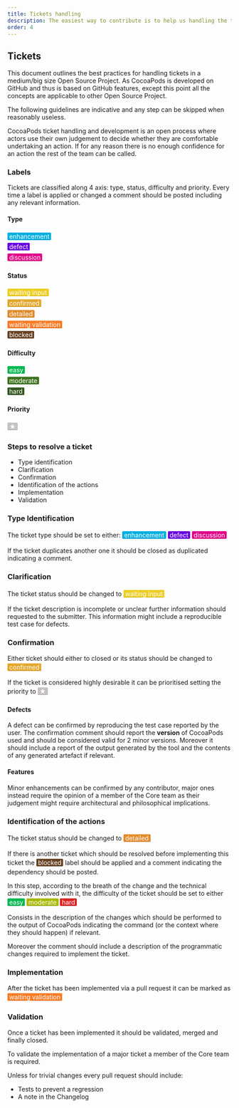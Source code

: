 ```yaml
---
title: Tickets handling
description: The easiest way to contribute is to help us handling the tickets.
order: 4
---
```


## Tickets

This document outlines the best practices for handling tickets in a medium/big
size Open Source Project. As CocoaPods is developed on GitHub and thus is based
on GitHub features, except this point all the concepts are applicable to other
Open Source Project.

The following guidelines are indicative and any step can be skipped when
reasonably useless.

CocoaPods ticket handling and development is an open process where actors use
their own judgement to decide whether they are comfortable undertaking an
action. If for any reason there is no enough confidence for an action the rest
of the team can be called.

### Labels

Tickets are classified along 4 axis: type, status, difficulty and priority. Every time a label is applied or changed a comment should be posted including any relevant information.

<div class="row">
  <div class="col-md-3 col-lg-3 col-sm-6">
    <h4>Type</h4>
    <ul style="padding:0">
      <li style="list-style-type:none"><span style="background-color:#02AFE1;color:#FFF;padding:0px 4px;line-height:1.7em;border-radius:2px;box-shadow: inset 0 -1px 0 rgba(0,0,0,0.12);">enhancement</span></li>
      <li style="list-style-type:none"><span style="background-color:#6902E1;color:#FFF;padding:0px 4px;line-height:1.7em;border-radius:2px;box-shadow: inset 0 -1px 0 rgba(0,0,0,0.12);">defect</span></li>
      <li style="list-style-type:none"><span style="background-color:#E10288;color:#FFF;padding:0px 4px;line-height:1.7em;border-radius:2px;box-shadow: inset 0 -1px 0 rgba(0,0,0,0.12);">discussion</span></li>
    </ul>

  </div>

  <div class="col-md-3 col-lg-3 col-sm-6">
    <h4>Status</h4>
    <ul style="padding:0">
      <li style="list-style-type:none"><span style="background-color:#EDCE24;color:#FFF;padding:0px 4px;line-height:1.7em;border-radius:2px;box-shadow: inset 0 -1px 0 rgba(0,0,0,0.12);">waiting&nbsp;input</span></li>
      <li style="list-style-type:none"><span style="background-color:#E2A72C;color:#FFF;padding:0px 4px;line-height:1.7em;border-radius:2px;box-shadow: inset 0 -1px 0 rgba(0,0,0,0.12);">confirmed</span></li>
      <li style="list-style-type:none"><span style="background-color:#E28C2C;color:#FFF;padding:0px 4px;line-height:1.7em;border-radius:2px;box-shadow: inset 0 -1px 0 rgba(0,0,0,0.12);">detailed</span></li>
      <li style="list-style-type:none"><span style="background-color:#F97D27;color:#FFF;padding:0px 4px;line-height:1.7em;border-radius:2px;box-shadow: inset 0 -1px 0 rgba(0,0,0,0.12);">waiting&nbsp;validation</span></li>
      <li style="list-style-type:none"><span style="background-color:#684324;color:#FFF;padding:0px 4px;line-height:1.7em;border-radius:2px;box-shadow: inset 0 -1px 0 rgba(0,0,0,0.12);">blocked</span></li>
    </ul>
  </div>

  <div class="col-md-3 col-lg-3 col-sm-6">
    <h4>Difficulty</h4>
    <ul style="padding:0">
      <li style="list-style-type:none"><span style="background-color:#00B952;color:#FFF;padding:0px 4px;line-height:1.7em;border-radius:2px;box-shadow: inset 0 -1px 0 rgba(0,0,0,0.12);">easy</span></li>
      <li style="list-style-type:none"><span style="background-color:#40741F;color:#FFF;padding:0px 4px;line-height:1.7em;border-radius:2px;box-shadow: inset 0 -1px 0 rgba(0,0,0,0.12);">moderate</span></li>
      <li style="list-style-type:none"><span style="background-color:#375921;color:#FFF;padding:0px 4px;line-height:1.7em;border-radius:2px;box-shadow: inset 0 -1px 0 rgba(0,0,0,0.12);">hard</span></li>
    </ul>
  </div>

  <div class="col-md-3 col-lg-3 col-sm-6">
    <h4>Priority</h4>
    <ul style="padding:0">
      <li style="list-style-type:none"><span style="color:#000;background-color:#C7C1C1;color:#FFF;padding:0px 4px;line-height:1.7em;border-radius:2px;box-shadow: inset 0 -1px 0 rgba(0,0,0,0.12);">★</span> </li>
    </ul>
  </div>
</div>

### Steps to resolve a ticket

- Type identification
- Clarification
- Confirmation
- Identification of the actions
- Implementation
- Validation

### Type Identification

The ticket type should be set to either:
<span style="background-color:#02AFE1;color:#FFF;padding:0px 4px;line-height:1.7em;border-radius:2px;box-shadow: inset 0 -1px 0 rgba(0,0,0,0.12);">enhancement</span>
<span style="background-color:#6902E1;color:#FFF;padding:0px 4px;line-height:1.7em;border-radius:2px;box-shadow: inset 0 -1px 0 rgba(0,0,0,0.12);">defect</span>
<span style="background-color:#E10288;color:#FFF;padding:0px 4px;line-height:1.7em;border-radius:2px;box-shadow: inset 0 -1px 0 rgba(0,0,0,0.12);">discussion</span>


If the ticket duplicates another one it should be closed as duplicated indicating a comment.

### Clarification

The ticket status should be changed to
<span style="background-color:#EDCE24;color:#FFF;padding:0px 4px;line-height:1.7em;border-radius:2px;box-shadow: inset 0 -1px 0 rgba(0,0,0,0.12);">waiting&nbsp;input</span>

If the ticket description is incomplete or unclear further information should
requested to the submitter. This information might include a reproducible test
case for defects.

### Confirmation

Either ticket should either to closed or its status should be changed to
<span style="background-color:#E2A72C;color:#FFF;padding:0px 4px;line-height:1.7em;border-radius:2px;box-shadow: inset 0 -1px 0 rgba(0,0,0,0.12);">confirmed</span>

If the ticket is considered highly desirable it can be prioritised setting the
priority to
<span style="color:#000;background-color:#C7C1C1;color:#FFF;padding:0px 4px;line-height:1.7em;border-radius:2px;box-shadow: inset 0 -1px 0 rgba(0,0,0,0.12);">★</span>

#### Defects

A defect can be confirmed by reproducing the test case reported by the user.
The confirmation comment should report the __version__ of CocoaPods used and
should be considered valid for 2 minor versions. Moreover it should include a
report of the output generated by the tool and the contents of any generated
artefact if relevant.

#### Features

Minor enhancements can be confirmed by any contributor, major ones instead
require the opinion of a member of the Core team as their judgement might
require architectural and philosophical implications.

### Identification of the actions

The ticket status should be changed to
<span style="background-color:#E28C2C;color:#FFF;padding:0px 4px;line-height:1.7em;border-radius:2px;box-shadow: inset 0 -1px 0 rgba(0,0,0,0.12);">detailed</span>

If there is another ticket which should be resolved before implementing this
ticket the <span style="background-color:#684324;color:#FFF;padding:0px
4px;line-height:1.7em;border-radius:2px;box-shadow: inset 0 -1px 0
rgba(0,0,0,0.12);">blocked</span> label should be applied and a comment
indicating the dependency should be posted.

In this step, according to the breath of the change and the technical difficulty involved with it, the difficulty of the ticket should be set to either
<span style="background-color:#00B952;color:#FFF;padding:0px 4px;line-height:1.7em;border-radius:2px;box-shadow: inset 0 -1px 0 rgba(0,0,0,0.12);">easy</span>
<span style="background-color:#A9B900;color:#FFF;padding:0px 4px;line-height:1.7em;border-radius:2px;box-shadow: inset 0 -1px 0 rgba(0,0,0,0.12);">moderate</span>
<span style="background-color:#DC2424;color:#FFF;padding:0px 4px;line-height:1.7em;border-radius:2px;box-shadow: inset 0 -1px 0 rgba(0,0,0,0.12);">hard</span>


Consists in the description of the changes which should be performed to the
output of CocoaPods indicating the command (or the context where they should
happen) if relevant.

Moreover the comment should include a description of the programmatic changes
required to implement the ticket.

### Implementation

After the ticket has been implemented via a pull request it can be marked
as
<span style="background-color:#F97D27;color:#FFF;padding:0px 4px;line-height:1.7em;border-radius:2px;box-shadow: inset 0 -1px 0 rgba(0,0,0,0.12);">waiting&nbsp;validation</span>

### Validation

Once a ticket has been implemented it should be validated, merged and finally
closed.

To validate the implementation of a major ticket a member of the Core team is
required.

Unless for trivial changes every pull request should include:

- Tests to prevent a regression
- A note in the Changelog
